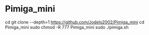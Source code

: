# Pimiga_mini

cd
git clone --depth=1 https://github.com/Jodels2002/Pimiga_mini
cd Pimiga_mini
sudo chmod -R 777 Pimiga_mini
sudo ./pimiga.sh



